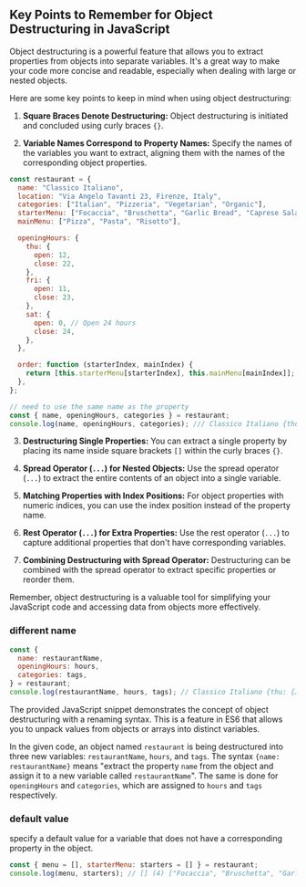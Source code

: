 ## Key Points to Remember for Object Destructuring in JavaScript

Object destructuring is a powerful feature that allows you to extract properties from objects into separate variables. It's a great way to make your code more concise and readable, especially when dealing with large or nested objects.

Here are some key points to keep in mind when using object destructuring:

1. **Square Braces Denote Destructuring:** Object destructuring is initiated and concluded using curly braces `{}`.

2. **Variable Names Correspond to Property Names:** Specify the names of the variables you want to extract, aligning them with the names of the corresponding object properties.

```js
const restaurant = {
  name: "Classico Italiano",
  location: "Via Angelo Tavanti 23, Firenze, Italy",
  categories: ["Italian", "Pizzeria", "Vegetarian", "Organic"],
  starterMenu: ["Focaccia", "Bruschetta", "Garlic Bread", "Caprese Salad"],
  mainMenu: ["Pizza", "Pasta", "Risotto"],

  openingHours: {
    thu: {
      open: 12,
      close: 22,
    },
    fri: {
      open: 11,
      close: 23,
    },
    sat: {
      open: 0, // Open 24 hours
      close: 24,
    },
  },

  order: function (starterIndex, mainIndex) {
    return [this.starterMenu[starterIndex], this.mainMenu[mainIndex]];
  },
};

// need to use the same name as the property
const { name, openingHours, categories } = restaurant;
console.log(name, openingHours, categories); /// Classico Italiano {thu: {…}, fri: {…}, sat: {…}} (4) ["Italian", "Pizzeria", "Vegetarian", "Organic"]
```

3. **Destructuring Single Properties:** You can extract a single property by placing its name inside square brackets `[]` within the curly braces `{}`.

4. **Spread Operator (`...`) for Nested Objects:** Use the spread operator (`...`) to extract the entire contents of an object into a single variable.

5. **Matching Properties with Index Positions:** For object properties with numeric indices, you can use the index position instead of the property name.

6. **Rest Operator (`...`) for Extra Properties:** Use the rest operator (`...`) to capture additional properties that don't have corresponding variables.

7. **Combining Destructuring with Spread Operator:** Destructuring can be combined with the spread operator to extract specific properties or reorder them.

Remember, object destructuring is a valuable tool for simplifying your JavaScript code and accessing data from objects more effectively.

### different name

```js
const {
  name: restaurantName,
  openingHours: hours,
  categories: tags,
} = restaurant;
console.log(restaurantName, hours, tags); // Classico Italiano {thu: {…}, fri: {…}, sat: {…}} (4) ["Italian", "Pizzeria", "Vegetarian", "Organic"]
```

The provided JavaScript snippet demonstrates the concept of object destructuring with a renaming syntax. This is a feature in ES6 that allows you to unpack values from objects or arrays into distinct variables.

In the given code, an object named `restaurant` is being destructured into three new variables: `restaurantName`, `hours`, and `tags`. The syntax `{name: restaurantName}` means "extract the property `name` from the object and assign it to a new variable called `restaurantName`". The same is done for `openingHours` and `categories`, which are assigned to `hours` and `tags` respectively.

### default value

specify a default value for a variable that does not have a corresponding property in the object.

```js
const { menu = [], starterMenu: starters = [] } = restaurant;
console.log(menu, starters); // [] (4) ["Focaccia", "Bruschetta", "Garlic Bread", "Caprese Salad"]
```
